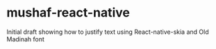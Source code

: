 # mushaf-react-native
Initial draft showing how to justify text using React-native-skia and Old Madinah font

